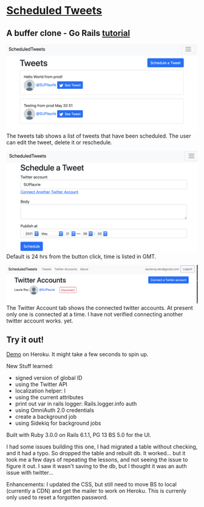 # [Scheduled Tweets](https://laurie-scheduled-tweets.herokuapp.com)


## A buffer clone - Go Rails [tutorial](https://gorails.com/episodes/rails-for-beginners-part-1-installing-ruby-on-rails)

![See tweets](app/assets/images/Tweet_list.png) The tweets tab shows a list of tweets that have been scheduled. The user can edit the tweet, delete it or reschedule.


![Schedule a tweet](app/assets/images/Sked_tweet.png) Default is 24 hrs from the button click, time is listed in GMT.


![See twitter accounts](app/assets/images/Twitter_account.png) The Twitter Account tab shows the connected twitter accounts. At present only one is connected at a time. I have not verified connecting another twitter account works. yet.


## Try it out!
[Demo](https://laurie-scheduled-tweets.herokuapp.com) on Heroku. It might take a few seconds to spin up.

New Stuff learned: 
- signed version of global ID
- using the Twitter API
- localization helper: l 
- using the current attributes
- print out var in rails logger: Rails.logger.info auth
- using OmniAuth 2.0 credentials
- create a background job
- using Sidekiq for background jobs 

Built with Ruby 3.0.0 on Rails 6.1.1, PG 13 BS 5.0 for the UI.

I had some issues building this one, I had migrated a table without checking, and it had a typo. So dropped the table and rebuilt db. It worked... but it took me a few days of repeating the lessons, and not seeing the issue to figure it out. I saw it wasn't saving to the db, but I thought it was an auth issue with twitter...

Enhancements:
I updated the CSS, but still need to move BS to local (currently a CDN) and get the mailer to work on Heroku. This is currenly only used to reset a forgotten password.

